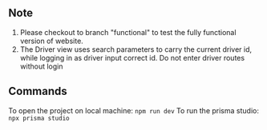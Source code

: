 ## Note

1) Please checkout to branch "functional" to test the fully functional version of website.
2) The Driver view uses search parameters to carry the current driver id, while logging in as driver input correct id. Do not enter driver routes without login


## Commands
To open the project on local machine: `npm run dev`
To run the prisma studio: `npx prisma studio` 
